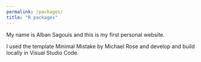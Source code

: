 ```yaml
---
permalink: /packages/
title: "R packages"
---
```


My name is Alban Sagouis and this is my first personal website.

I used the template Minimal Mistake by Michael Rose and develop and build locally in Visual Studio Code.